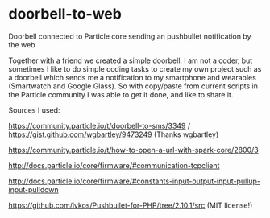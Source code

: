 # doorbell-to-web
Doorbell connected to Particle core sending an pushbullet notification by the web

Together with a friend we created a simple doorbell. I am not a coder, but sometimes I like to do simple coding tasks to create my own project such as a doorbell which sends me a notification to my smartphone and wearables (Smartwatch and Google Glass). So with copy/paste from current scripts in the Particle community I was able to get it done, and like to share it.

Sources I used:

https://community.particle.io/t/doorbell-to-sms/3349 / https://gist.github.com/wgbartley/9473249 (Thanks wgbartley)

https://community.particle.io/t/how-to-open-a-url-with-spark-core/2800/3

http://docs.particle.io/core/firmware/#communication-tcpclient

http://docs.particle.io/core/firmware/#constants-input-output-input-pullup-input-pulldown

https://github.com/ivkos/Pushbullet-for-PHP/tree/2.10.1/src (MIT license!)
